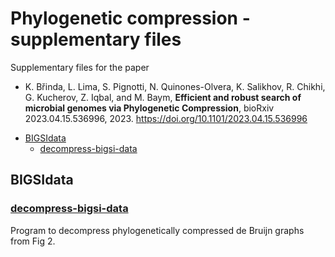 # Phylogenetic compression - supplementary files

Supplementary files for the paper

* K. Břinda, L. Lima, S. Pignotti, N. Quinones-Olvera, K. Salikhov, R. Chikhi, G. Kucherov, Z. Iqbal, and M. Baym, **Efficient and robust search of microbial genomes via Phylogenetic Compression**, bioRxiv 2023.04.15.536996, 2023. https://doi.org/10.1101/2023.04.15.536996


<!-- vim-markdown-toc GFM -->

* [BIGSIdata](#bigsidata)
  * [decompress-bigsi-data](#decompress-bigsi-data)

<!-- vim-markdown-toc -->


## BIGSIdata



### [decompress-bigsi-data](BIGSIdata/decompress-bigsi-data)

Program to decompress phylogenetically compressed de Bruijn graphs from Fig 2.
